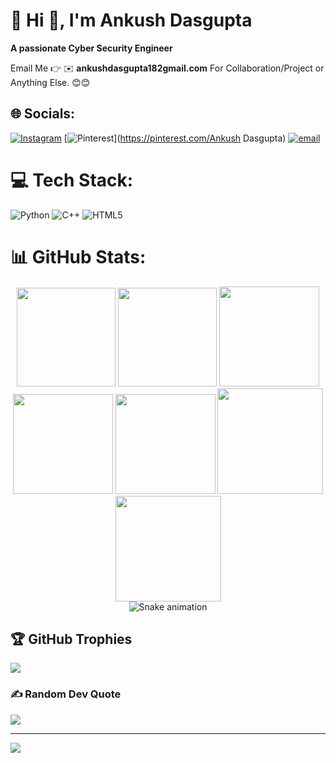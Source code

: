 
# 💫 Hi 👋, I'm Ankush Dasgupta
**A passionate Cyber Security Engineer**

Email Me 👉 ✉️ **ankushdasgupta182gmail.com** For Collaboration/Project or Anything Else. 😊😊

## 🌐 Socials:
[![Instagram](https://img.shields.io/badge/Instagram-%23E4405F.svg?logo=Instagram&logoColor=white)](https://instagram.com/ankush-dasgupta) [![Pinterest](https://img.shields.io/badge/Pinterest-%23E60023.svg?logo=Pinterest&logoColor=white)](https://pinterest.com/Ankush Dasgupta) [![email](https://img.shields.io/badge/Email-D14836?logo=gmail&logoColor=white)](mailto:ankushdasgupta18@gmail.com) 

# 💻 Tech Stack:
![Python](https://img.shields.io/badge/python-3670A0?style=for-the-badge&logo=python&logoColor=ffdd54) ![C++](https://img.shields.io/badge/c++-%2300599C.svg?style=for-the-badge&logo=c%2B%2B&logoColor=white) ![HTML5](https://img.shields.io/badge/html5-%23E34F26.svg?style=for-the-badge&logo=html5&logoColor=white)

# 📊 GitHub Stats:

<div align="center">

<img height="158em" src="https://github-profile-summary-cards.vercel.app/api/cards/profile-details?username=Ankush-Das-Gupta&theme=radical">
<img height="158em" src="https://github-profile-summary-cards.vercel.app/api/cards/stats?username=Ankush-Das-Gupta&theme=radical">
<img height="160em" src="https://github-profile-summary-cards.vercel.app/api/cards/repos-per-language?username=Ankush-Das-Gupta&theme=radical">
<img height="160em" src="https://github-profile-summary-cards.vercel.app/api/cards/most-commit-language?username=Ankush-Das-Gupta&theme=radical">
<img height="160em" src="https://github-profile-summary-cards.vercel.app/api/cards/productive-time?username=Ankush-Das-Gupta&theme=radical&utcOffset=8">
<img height="169em" src="https://github-readme-stats.vercel.app/api?username=Ankush-Das-Gupta&theme=radical&hide_border=false&include_all_commits=false&count_private=false">
<img height="169em" src="https://github-readme-streak-stats.herokuapp.com/?user=Ankush-Das-Gupta&theme=radical">

</div>



<!-- Snake Game Repo View -->

<div align="center">
  <img src="https://profile-readme-generator.com/assets/snake.svg" alt="Snake animation" />
</div>

## 🏆 GitHub Trophies
![](https://github-profile-trophy.vercel.app/?username=Ankush-Das-Gupta&theme=radical&no-frame=false&no-bg=true&margin-w=4)

### ✍️ Random Dev Quote
![](https://quotes-github-readme.vercel.app/api?type=horizontal&theme=radical)

---
[![](https://visitcount.itsvg.in/api?id=Ankush-Das-Gupta&icon=0&color=0)](https://visitcount.itsvg.in)

<!-- Proudly created with GPRM ( https://gprm.itsvg.in ) -->
